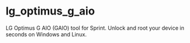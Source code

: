 lg_optimus_g_aio
================

LG Optimus G AIO (GAIO) tool for Sprint.  Unlock and root your device in seconds on Windows and Linux.